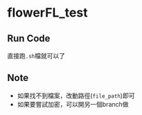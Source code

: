 # flowerFL_test
## Run Code
直接跑`.sh`檔就可以了
## Note
- 如果找不到檔案，改動路徑(`file_path`)即可
- 如果要嘗試加密，可以開另一個branch做
